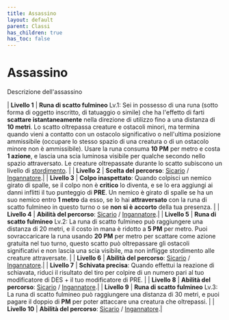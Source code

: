 ```yaml
---
title: Assassino
layout: default
parent: Classi
has_children: true
has_toc: false
---
```


# **Assassino**

Descrizione dell'assassino

| **Livello 1** | **Runa di scatto fulmineo** Lv.1: Sei in possesso di una runa (sotto forma di oggetto inscritto, di tatuaggio o simile) che ha l'effetto di farti **scattare istantaneamente** nella direzione di utilizzo fino a una distanza di **10 metri**. Lo scatto oltrepassa creature e ostacoli minori, ma termina quando vieni a contatto con un ostacolo significativo o nell'ultima posizione ammissibile (occupare lo stesso spazio di una creatura o di un ostacolo minore non è ammissibile). Usare la runa consuma **10 PM** per metro e costa **1 azione**, e lascia una scia luminosa visibile per qualche secondo nello spazio attraversato. Le creature oltrepassate durante lo scatto subiscono un livello di [stordimento](/attributes/status-conditions). |
| **Livello 2** | **Scelta del percorso**: [Sicario](./assassin) / [Ingannatore](./trickster).|
| **Livello 3** | **Colpo inaspettato**: Quando colpisci un nemico girato di spalle, se il colpo non è **critico** lo diventa, e se lo era aggiungi ai danni inflitti il tuo punteggio di **PRE**. Un nemico è girato di spalle se ha un suo nemico entro **1 metro** da esso, se lo hai **attraversato** con la runa di scatto fulmineo in questo turno o se **non si è accorto** della tua presenza. |
| **Livello 4** | **Abilità del percorso**: [Sicario](./assassin) / [Ingannatore](./trickster).|
| **Livello 5** | **Runa di scatto fulmineo** Lv.2: La runa di scatto fulmineo può raggiungere una distanza di 20 metri, e il costo in mana è ridotto a **5 PM** per metro. Puoi sovraccaricare la runa usando **20 PM** per metro per scattare come azione gratuita nel tuo turno, questo scatto può oltrepassare gli ostacoli significativi e non lascia una scia visibile, ma non infligge stordimento alle creature attraversate. |
| **Livello 6** | **Abilità del percorso**: [Sicario](./assassin) / [Ingannatore](./trickster).|
| **Livello 7** | **Schivata precisa**: Quando effettui la reazione di schiavata, riduci il risultato del tiro per colpire di un numero pari al tuo modificatore di DES + il tuo modificatore di PRE. |
| **Livello 8** | **Abilità del percorso**: [Sicario](./assassin) / [Ingannatore](./trickster).|
| **Livello 9** | **Runa di scatto fulmineo** Lv.3: La runa di scatto fulmineo può raggiungere una distanza di 30 metri, e puoi pagare il doppio di **PM** per poter attaccare una creatura che oltrepassi. |
| **Livello 10** | **Abilità del percorso**: [Sicario](./assassin) / [Ingannatore](./trickster).|